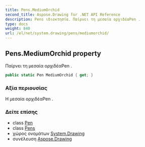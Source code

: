 ```yaml
---
title: Pens.MediumOrchid
second_title: Aspose.Drawing for .NET API Reference
description: Pens ιδιοκτησία. Παίρνει τη μεσαία ορχιδέαPen .
type: docs
weight: 840
url: /el/net/system.drawing/pens/mediumorchid/
---
```

## Pens.MediumOrchid property

Παίρνει τη μεσαία ορχιδέαPen .

```csharp
public static Pen MediumOrchid { get; }
```

### Αξία περιουσίας

Η μεσαία ορχιδέαPen .

### Δείτε επίσης

* class [Pen](../../pen/)
* class [Pens](../)
* χώρος ονομάτων [System.Drawing](../../pens/)
* συνέλευση [Aspose.Drawing](../../../)


